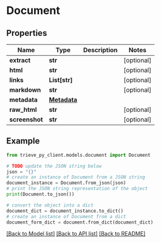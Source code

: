# Document


## Properties

Name | Type | Description | Notes
------------ | ------------- | ------------- | -------------
**extract** | **str** |  | [optional] 
**html** | **str** |  | [optional] 
**links** | **List[str]** |  | [optional] 
**markdown** | **str** |  | [optional] 
**metadata** | [**Metadata**](Metadata.md) |  | 
**raw_html** | **str** |  | [optional] 
**screenshot** | **str** |  | [optional] 

## Example

```python
from trieve_py_client.models.document import Document

# TODO update the JSON string below
json = "{}"
# create an instance of Document from a JSON string
document_instance = Document.from_json(json)
# print the JSON string representation of the object
print(Document.to_json())

# convert the object into a dict
document_dict = document_instance.to_dict()
# create an instance of Document from a dict
document_form_dict = document.from_dict(document_dict)
```
[[Back to Model list]](../README.md#documentation-for-models) [[Back to API list]](../README.md#documentation-for-api-endpoints) [[Back to README]](../README.md)


